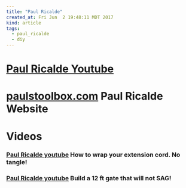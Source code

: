 ```yaml
---
title: "Paul Ricalde"
created_at: Fri Jun  2 19:48:11 MDT 2017
kind: article
tags:
  - paul_ricalde
  - diy
---
```


<h1>
  <a href="https://www.youtube.com/channel/UCkk_WbK4R0sFWLPS8W3goVA" target="_blank">Paul Ricalde Youtube</a>
</h1>

<h1>
  <a href="https://www.paulstoolbox.com/" target="_blank">paulstoolbox.com</a>
  Paul Ricalde Website
</h1>

<h1>Videos</h1>

<h3>
  <a href="https://www.youtube.com/watch?v=mKMVQuWD7V8" target="_blank">Paul Ricalde youtube</a>
  How to wrap your extension cord. No tangle!
</h3>

<h3>
  <a href="https://www.youtube.com/watch?v=3Wiw22GRgX0&feature=youtu.be" target="_blank">Paul Ricalde youtube</a>
  Build a 12 ft gate that will not SAG!
</h3>

<!--
html boilerplate
<a href="" target="_blank"></a>
<a name=""></a>
<img src="" width="400px">
<ul>
  <li></li>
</ul>
<pre>
</pre>
<pre><code>
</code></pre>
<math xmlns='http://www.w3.org/1998/Math/MathML' display='block'>
</math>
-->
